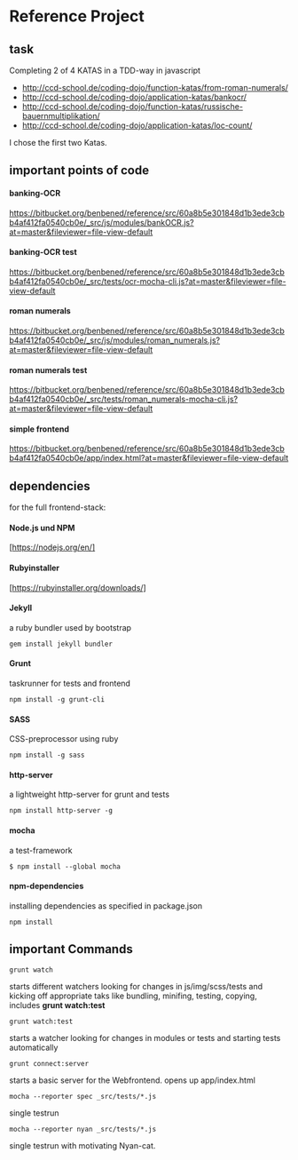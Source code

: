 # Reference Project

## task
Completing 2 of 4 KATAS in a TDD-way in javascript

* http://ccd-school.de/coding-dojo/function-katas/from-roman-numerals/
* http://ccd-school.de/coding-dojo/application-katas/bankocr/ 
* http://ccd-school.de/coding-dojo/function-katas/russische-bauernmultiplikation/
* http://ccd-school.de/coding-dojo/application-katas/loc-count/

I chose the first two Katas.

## important points of code

#### banking-OCR 

https://bitbucket.org/benbened/reference/src/60a8b5e301848d1b3ede3cbb4af412fa0540cb0e/_src/js/modules/bankOCR.js?at=master&fileviewer=file-view-default

#### banking-OCR test

https://bitbucket.org/benbened/reference/src/60a8b5e301848d1b3ede3cbb4af412fa0540cb0e/_src/tests/ocr-mocha-cli.js?at=master&fileviewer=file-view-default

#### roman numerals

https://bitbucket.org/benbened/reference/src/60a8b5e301848d1b3ede3cbb4af412fa0540cb0e/_src/js/modules/roman_numerals.js?at=master&fileviewer=file-view-default

#### roman numerals test

https://bitbucket.org/benbened/reference/src/60a8b5e301848d1b3ede3cbb4af412fa0540cb0e/_src/tests/roman_numerals-mocha-cli.js?at=master&fileviewer=file-view-default

#### simple frontend

https://bitbucket.org/benbened/reference/src/60a8b5e301848d1b3ede3cbb4af412fa0540cb0e/app/index.html?at=master&fileviewer=file-view-default


## dependencies

for the full frontend-stack:

#### Node.js und NPM

[https://nodejs.org/en/]

#### Rubyinstaller 

[https://rubyinstaller.org/downloads/]

#### Jekyll

a ruby bundler used by bootstrap
 
`gem install jekyll bundler`

#### Grunt

taskrunner for tests and frontend 

`npm install -g grunt-cli`
#### SASS
CSS-preprocessor using ruby

`npm install -g sass`
#### http-server
a lightweight http-server for grunt and tests

`npm install http-server -g`
#### mocha
a test-framework

`$ npm install --global mocha`
#### npm-dependencies
installing dependencies as specified in package.json

`npm install`

## important Commands
`grunt watch`

starts different watchers looking for changes in js/img/scss/tests and kicking off appropriate taks like bundling, minifing, testing, copying,
                                                                                                                                            includes **grunt watch:test** 

`grunt watch:test`

starts a watcher looking for changes in modules or tests and starting tests automatically

`grunt connect:server`

starts a basic server for the Webfrontend. opens up app/index.html

`mocha --reporter spec _src/tests/*.js`

single testrun

`mocha --reporter nyan _src/tests/*.js`

single testrun with motivating Nyan-cat.
